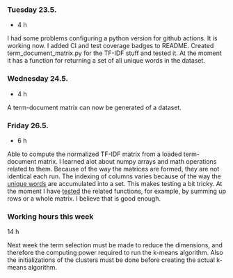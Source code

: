 ### Tuesday 23.5.
- 4 h

I had some problems configuring a python version for github actions. It is working now. I added CI and test coverage badges to README. Created term_document_matrix.py for the TF-IDF stuff and tested it. At the moment it has a function for returning a set of all unique words in the dataset.

### Wednesday 24.5.
- 4 h

A term-document matrix can now be generated of a dataset.

### Friday 26.5.
- 6 h

Able to compute the normalized TF-IDF matrix from a loaded term-document matrix. I learned alot about numpy arrays and math operations related to them. Because of the way the matrices are formed, they are not identical each run. The indexing of columns varies because of the way the [unique words](https://github.com/samusyrjanen/sortext/blob/1f7287f7da9096dd0d2d0ae8a0da07b3bed41088/src/term_document_matrix.py#L19) are accumulated into a set. This makes testing a bit tricky. At the moment I have [tested](https://github.com/samusyrjanen/sortext/blob/1f7287f7da9096dd0d2d0ae8a0da07b3bed41088/src/tests/term_document_matrix_test.py#L17) the related functions, for example, by summing up rows or a whole matrix. I believe that is good enough.

### Working hours this week
14 h

Next week the term selection must be made to reduce the dimensions, and therefore the computing power required to run the k-means algorithm. Also the initializations of the clusters must be done before creating the actual k-means algorithm.
